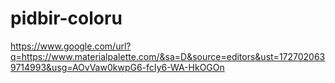 # pidbir-coloru
https://www.google.com/url?q=https://www.materialpalette.com/&sa=D&source=editors&ust=1727020639714993&usg=AOvVaw0kwpG6-fcIy6-WA-HkOGOn
